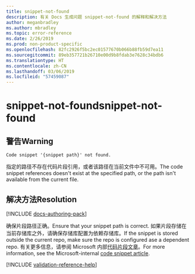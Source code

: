 ```yaml
---
title: snippet-not-found
description: 有关 Docs 生成问题 snippet-not-found 的解释和解决方法
author: meganbradley
ms.author: mbradley
ms.topic: error-reference
ms.date: 2/26/2019
ms.prod: non-product-specific
ms.openlocfilehash: 82fc2926f5bc2ec01577670b066b88fb59d7ea11
ms.sourcegitcommit: 89eb357721b26710e00d9b8fdab3e7628c34bdb6
ms.translationtype: HT
ms.contentlocale: zh-CN
ms.lasthandoff: 03/06/2019
ms.locfileid: "57459087"
---
```

# <a name="snippet-not-found"></a><span data-ttu-id="c29ed-103">snippet-not-found</span><span class="sxs-lookup"><span data-stu-id="c29ed-103">snippet-not-found</span></span>

## <a name="warning"></a><span data-ttu-id="c29ed-104">警告</span><span class="sxs-lookup"><span data-stu-id="c29ed-104">Warning</span></span>

`Code snippet '{snippet path}' not found.`

<span data-ttu-id="c29ed-105">指定的路径不存在代码片段引用，或者该路径在当前文件中不可用。</span><span class="sxs-lookup"><span data-stu-id="c29ed-105">The code snippet references doesn't exist at the specified path, or the path isn't available from the current file.</span></span>

## <a name="resolution"></a><span data-ttu-id="c29ed-106">解决方法</span><span class="sxs-lookup"><span data-stu-id="c29ed-106">Resolution</span></span>

[!INCLUDE [docs-authoring-pack](includes/docs-authoring-pack.md)]

<span data-ttu-id="c29ed-107">确保片段路径正确。</span><span class="sxs-lookup"><span data-stu-id="c29ed-107">Ensure that your snippet path is correct.</span></span> <span data-ttu-id="c29ed-108">如果片段存储在当前存储库之外，请确保存储库配置为依赖存储库。</span><span class="sxs-lookup"><span data-stu-id="c29ed-108">If the snippet is stored outside the current repo, make sure the repo is configured ase a dependent repo.</span></span> <span data-ttu-id="c29ed-109">有关更多信息，请参阅 Microsoft 内部[代码片段文章](https://review.docs.microsoft.com/en-us/help/contribute/code-in-docs?branch=master)。</span><span class="sxs-lookup"><span data-stu-id="c29ed-109">For more information, see the Microsoft-internal [code snippet article](https://review.docs.microsoft.com/en-us/help/contribute/code-in-docs?branch=master).</span></span>

<!--make sure to add this file to your includes folder and verify the path-->
[!INCLUDE [validation-reference-help](includes/validation-reference-help.md)]
